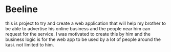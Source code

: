 # Beeline
this is project to try and create a web application that will help my brother to be able to advertise his online business and the people near him can request for the service. I was motivated to create this by him and the business logic is for the web app to be used by a lot of people around the kasi. not limited to him.
